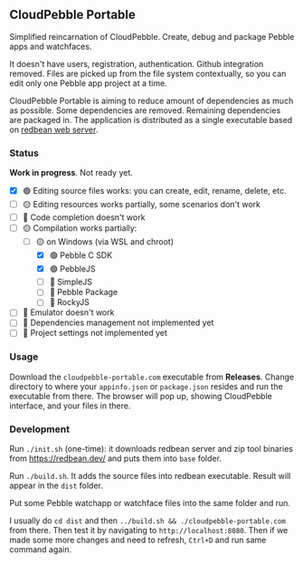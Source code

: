 ## CloudPebble Portable

Simplified reincarnation of CloudPebble. Create, debug and package Pebble apps and watchfaces.

It doesn't have users, registration, authentication. Github integration removed. Files are picked up from the file system
contextually, so you can edit only one Pebble app project at a time.

CloudPebble Portable is aiming to reduce amount of dependencies as much as possible. Some dependencies are removed.
Remaining dependencies are packaged in. The application is distributed as a single executable based on [redbean web server](https://redbean.dev).

### Status

**Work in progress**. Not ready yet.

- [x] 🟢 Editing source files works: you can create, edit, rename, delete, etc.
- [ ] 🟡 Editing resources works partially, some scenarios don't work
- [ ] 🔴 Code completion doesn't work
- [ ] 🟡 Compilation works partially:
    - [ ] 🟡 on Windows (via WSL and chroot)
        - [x] 🟢 Pebble C SDK
        - [x] 🟢 PebbleJS
        - [ ] 🔴 SimpleJS
        - [ ] 🔴 Pebble Package
        - [ ] 🔴 RockyJS
- [ ] 🔴 Emulator doesn't work
- [ ] 🔴 Dependencies management not implemented yet
- [ ] 🔴 Project settings not implemented yet

### Usage

Download the `cloudpebble-portable.com` executable from **Releases**. Change directory to where your `appinfo.json` or `package.json` resides and run the executable from there. The browser will pop up, showing CloudPebble interface, and your files in there.

### Development

Run `./init.sh` (one-time): it downloads redbean server and zip tool binaries from https://redbean.dev/ and puts them into `base` folder.

Run `./build.sh`. It adds the source files into redbean executable. Result will appear in the `dist` folder.

Put some Pebble watchapp or watchface files into the same folder and run.

I usually do `cd dist` and then `../build.sh && ./cloudpebble-portable.com` from there.
Then test it by navigating to `http://localhost:8080`. Then if we made some more changes and need to refresh, `Ctrl+D` and run same command again.